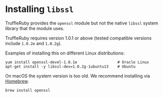 # Installing `libssl`

TruffleRuby provides the `openssl` module but not the native `libssl` system library
that the module uses.

TruffleRuby requires version 1.0.1 or above (tested compatible versions include
`1.0.2e` and `1.0.2g`).

Examples of installing this on different Linux distributions:

```
yum install openssl-devel-1.0.1e                  # Oracle Linux
apt-get install -y libssl-dev=1.0.2g-1ubuntu13    # Ubuntu
```

On macOS the system version is too old. We recommend installing via
[Homebrew](https://brew.sh).

```
brew install openssl
```
